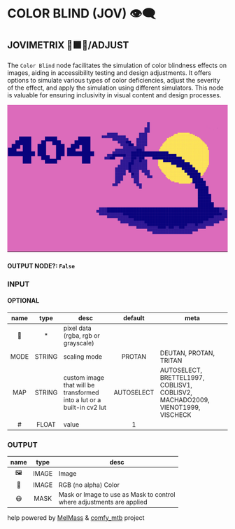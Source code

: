 # COLOR BLIND (JOV) 👁‍🗨

## JOVIMETRIX 🔺🟩🔵/ADJUST

The `Color Blind` node facilitates the simulation of color blindness effects on images, aiding in accessibility testing and design adjustments. It offers options to simulate various types of color deficiencies, adjust the severity of the effect, and apply the simulation using different simulators. This node is valuable for ensuring inclusivity in visual content and design processes.

![COLOR BLIND](https://raw.githubusercontent.com/Amorano/Jovimetrix-examples/master/node/COLOR%20BLIND/COLOR%20BLIND.png)

#### OUTPUT NODE?: `False`

### INPUT

#### OPTIONAL

name | type | desc | default | meta
:---:|:---:|---|:---:|---
👾 | * | pixel data (rgba, rgb or<br>grayscale) |  | 
MODE | STRING | scaling mode | PROTAN | DEUTAN, PROTAN, TRITAN
MAP | STRING | custom image that will be<br>transformed into a lut or a<br>built-in cv2 lut | AUTOSELECT | AUTOSELECT, BRETTEL1997,<br>COBLISV1, COBLISV2, MACHADO2009,<br>VIENOT1999, VISCHECK
\# | FLOAT | value | 1 | 

### OUTPUT

name | type | desc
:---:|:---:|---
🖼️ | IMAGE | Image 
🌈 | IMAGE | RGB (no alpha) Color 
😷 | MASK | Mask or Image to use as Mask to control<br>where adjustments are applied 

help powered by [MelMass](https://github.com/melMass) & [comfy_mtb](https://github.com/melMass/comfy_mtb) project